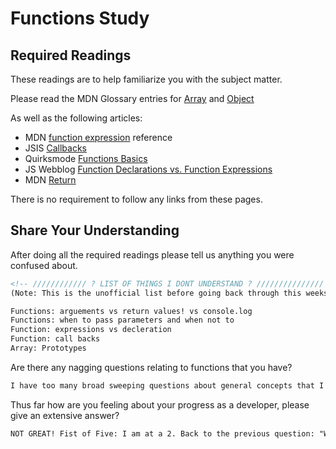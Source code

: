 # Functions Study

## Required Readings

These readings are to help familiarize you with the subject matter.

Please read the MDN Glossary entries for [Array](https://developer.mozilla.org/en-US/docs/Glossary/array) and [Object](https://developer.mozilla.org/en-US/docs/Glossary/Object)

As well as the following articles:

-   MDN [function expression](https://developer.mozilla.org/en-US/docs/Web/JavaScript/Reference/Operators/function) reference
-   JSIS [Callbacks](http://javascriptissexy.com/understand-javascript-callback-functions-and-use-them/)
-   Quirksmode [Functions Basics](http://www.quirksmode.org/js/function.html)
-   JS Webblog [Function Declarations vs. Function Expressions](https://javascriptweblog.wordpress.com/2010/07/06/function-declarations-vs-function-expressions/)
-   MDN [Return](https://developer.mozilla.org/en-US/docs/Web/JavaScript/Reference/Statements/return)

There is no requirement to follow any links from these pages.

## Share Your Understanding

After doing all the required readings please tell us anything you were confused about.

```md
<!-- //////////// ? LIST OF THINGS I DONT UNDERSTAND ? /////////////// -->
(Note: This is the unofficial list before going back through this weeks repos)

Functions: arguements vs return values! vs console.log
Functions: when to pass parameters and when not to
Function: expressions vs decleration
Function: call backs
Array: Prototypes

```

Are there any nagging questions relating to functions that you have?

```md
I have too many broad sweeping questions about general concepts that I can't verbalize specific answerable questions from. In summation "I dun get it."
```

Thus far how are you feeling about your progress as a developer, please give
an extensive answer?

```md
NOT GREAT! Fist of Five: I am at a 2. Back to the previous question: "What's nagging at me" is not knowing how to help myself here. I am in class at 7am and leave around 8pm. I can stare at the materials all damn day but I'm not retaining anything by reading..that's just my learning style. I would like a methodical way to tackel a word problem. I need to get past the phase of looking at a question and not knowing where to start. I feel like I'm still on Tuesday.
```
